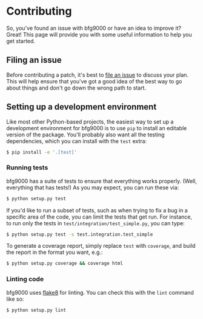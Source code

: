 # Contributing

So, you've found an issue with bfg9000 or have an idea to improve it? Great!
This page will provide you with some useful information to help you get started.

## Filing an issue

Before contributing a patch, it's best to [file an issue][new-issue] to discuss
your plan. This will help ensure that you've got a good idea of the best way to
go about things and don't go down the wrong path to start.

## Setting up a development environment

Like most other Python-based projects, the easiest way to set up a development
environment for bfg9000 is to use `pip` to install an editable version of the
package. You'll probably also want all the testing dependencies, which you can
install with the `test` extra:

```sh
$ pip install -e '.[test]'
```

### Running tests

bfg9000 has a suite of tests to ensure that everything works properly. (Well,
everything that has tests!) As you may expect, you can run these via:

```sh
$ python setup.py test
```

If you'd like to run a subset of tests, such as when trying to fix a bug in a
specific area of the code, you can limit the tests that get run. For instance,
to run only the tests in `test/integration/test_simple.py`, you can type:

```sh
$ python setup.py test -s test.integration.test_simple
```

To generate a coverage report, simply replace `test` with `coverage`, and build
the report in the format you want, e.g.:

```sh
$ python setup.py coverage && coverage html
```

### Linting code

bfg9000 uses [flake8][flake8] for linting. You can check this with the `lint`
command like so:

```sh
$ python setup.py lint
```

[new-issue]: https://github.com/jimporter/bfg9000/issues/new
[flake8]: https://flake8.readthedocs.org/en/latest/
